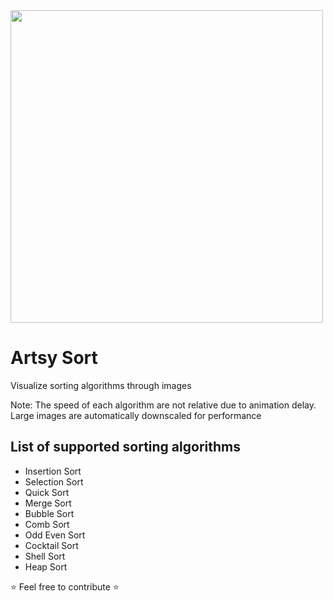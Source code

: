 <img src="https://thumbs.gfycat.com/EnchantingBeautifulChevrotain-size_restricted.gif" width=500 />

# Artsy Sort
Visualize sorting algorithms through images

Note: The speed of each algorithm are not relative due to animation delay. Large images are automatically downscaled for performance

## List of supported sorting algorithms
* Insertion Sort
* Selection Sort
* Quick Sort
* Merge Sort
* Bubble Sort
* Comb Sort
* Odd Even Sort
* Cocktail Sort
* Shell Sort
* Heap Sort

:star: Feel free to contribute :star:
